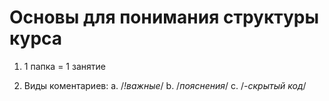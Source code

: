# Основы для понимания структуры курса
1.  1 папка = 1 занятие

2.  Виды коментариев:
    a.  /*!важные*/
    b.  /*пояснения*/
    c.  /*-скрытый код*/
